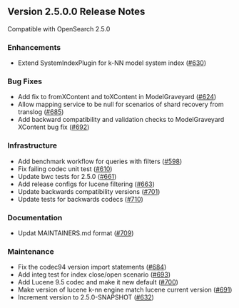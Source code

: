 ## Version 2.5.0.0 Release Notes

Compatible with OpenSearch 2.5.0

### Enhancements

* Extend SystemIndexPlugin for k-NN model system index ([#630](https://github.com/opensearch-project/k-NN/pull/630))

### Bug Fixes

* Add fix to fromXContent and toXContent in ModelGraveyard ([#624](https://github.com/opensearch-project/k-NN/pull/624))
* Allow mapping service to be null for scenarios of shard recovery from translog ([#685](https://github.com/opensearch-project/k-NN/pull/685))
* Add backward compatibility and validation checks to ModelGraveyard XContent bug fix ([#692](https://github.com/opensearch-project/k-NN/pull/692))

### Infrastructure

* Add benchmark workflow for queries with filters ([#598](https://github.com/opensearch-project/k-NN/pull/598))
* Fix failing codec unit test ([#610](https://github.com/opensearch-project/k-NN/pull/610))
* Update bwc tests for 2.5.0 ([#661](https://github.com/opensearch-project/k-NN/pull/661))
* Add release configs for lucene filtering ([#663](https://github.com/opensearch-project/k-NN/pull/663))
* Update backwards compatibility versions ([#701](https://github.com/opensearch-project/k-NN/pull/701))
* Update tests for backwards codecs ([#710](https://github.com/opensearch-project/k-NN/pull/710))

### Documentation

* Updat MAINTAINERS.md format ([#709](https://github.com/opensearch-project/k-NN/pull/709))

### Maintenance

* Fix the codec94 version import statements ([#684](https://github.com/opensearch-project/k-NN/pull/684))
* Add integ test for index close/open scenario ([#693](https://github.com/opensearch-project/k-NN/pull/693))
* Add Lucene 9.5 codec and make it new default ([#700](https://github.com/opensearch-project/k-NN/pull/700))
* Make version of lucene k-nn engine match lucene current version ([#691](https://github.com/opensearch-project/k-NN/pull/691))
* Increment version to 2.5.0-SNAPSHOT ([#632](https://github.com/opensearch-project/k-NN/pull/632))
